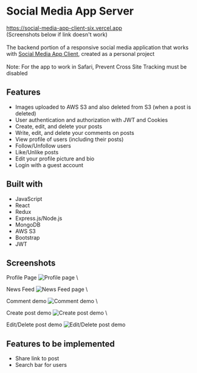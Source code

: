 # Social Media App Server
https://social-media-app-client-six.vercel.app \
(Screenshots below if link doesn't work) \
\
The backend portion of a responsive social media application that works with [Social Media App Client](https://github.com/97alexlo/social-media-app-client), created as a personal project \
\
Note: For the app to work in Safari, Prevent Cross Site Tracking must be disabled

## Features
* Images uploaded to AWS S3 and also deleted from S3 (when a post is deleted)
* User authentication and authorization with JWT and Cookies
* Create, edit, and delete your posts
* Write, edit, and delete your comments on posts
* View profile of users (including their posts)
* Follow/Unfollow users
* Like/Unlike posts
* Edit your profile picture and bio
* Login with a guest account

## Built with
* JavaScript
* React
* Redux
* Express.js/Node.js
* MongoDB
* AWS S3
* Bootstrap
* JWT

## Screenshots
Profile Page
![Profile page](https://i.imgur.com/YraCDWl.png) \

News Feed
![News Feed page](https://i.imgur.com/l4XmuX6.png) \

Comment demo
![Comment demo](https://i.imgur.com/3kAGnK8.png) \

Create post demo
![Create post demo](https://i.imgur.com/zUuBIlt.png) \

Edit/Delete post demo
![Edit/Delete post demo](https://i.imgur.com/Fmq5Xdq.png)

## Features to be implemented
* Share link to post
* Search bar for users